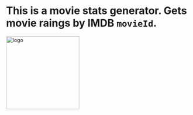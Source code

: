 # This is a movie stats generator. Gets movie raings by IMDB `movieId`.

<img align="middle" src="https://github.com/user-attachments/assets/0264f4e1-21ed-4757-a4a8-cc4e97e9ce14" alt="logo" width=200/>
